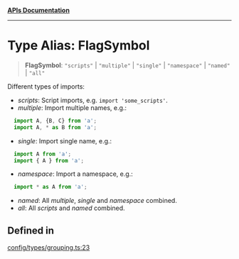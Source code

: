 [**APIs Documentation**](../README.md)

***

# Type Alias: FlagSymbol

> **FlagSymbol**: `"scripts"` \| `"multiple"` \| `"single"` \| `"namespace"` \| `"named"` \| `"all"`

Different types of imports:
- _scripts_: Script imports, e.g. `import 'some_scripts'`.
- _multiple_: Import multiple names, e.g.:
```ts
  import A, {B, C} from 'a';
  import A, * as B from 'a';
```
- _single_: Import single name, e.g.:
```ts
  import A from 'a';
  import { A } from 'a';
```
- _namespace_: Import a namespace, e.g.:
```ts
  import * as A from 'a';
```
- _named_: All _multiple_, _single_ and _namespace_ combined.
- _all_: All _scripts_ and _named_ combined.

## Defined in

[config/types/grouping.ts:23](https://github.com/daidodo/format-imports/blob/e188bc4272dba9eddc624b65cf812895c79fd423/src/lib/config/types/grouping.ts#L23)
